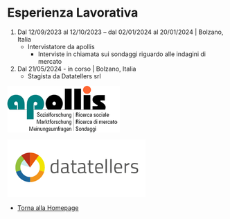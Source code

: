 # Esperienza Lavorativa

1. Dal 12/09/2023 al 12/10/2023 – dal 02/01/2024 al 20/01/2024 | Bolzano, Italia
   - Intervistatore da apollis
     - Interviste in chiamata sui sondaggi riguardo alle indagini di mercato
2. Dal 21/05/2024 - in corso | Bolzano, Italia
   - Stagista da Datatellers srl

![apollis](https://github.com/faizan-nd/faizan-nd.github.io/blob/main/apollis.gif)

![dt_logo_google](https://github.com/faizan-nd/faizan-nd.github.io/blob/main/dt_logo_google.png)
* [Torna alla Homepage](README.md)
